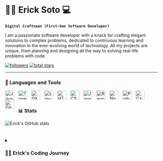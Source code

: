 # 🏄‍♂ Erick Soto 💻 

**`Digital Craftsman (First-Gen Software Developer)`**

I am a passionate software developer with a knack for crafting elegant solutions to complex problems, dedicated to continuous learning and innovation in the ever-evolving world of technology. All my projects are unique, from planning and designing all the way to solving real-life problems with code.

   <p align="left">
      <a href="https://github.com/mrrobot266?tab=followers">
         <img alt="followers" title="Follow me on Github" src="https://custom-icon-badges.demolab.com/github/followers/mrrobot266?color=236ad3&labelColor=1155ba&style=for-the-badge&logo=person-add&label=Follow&logoColor=white"/></a>
      <a href="https://github.com/mrrobot266?tab=repositories&sort=stargazers">
         <img alt="total stars" title="Total stars on GitHub" src="https://custom-icon-badges.demolab.com/github/stars/mrrobot266?color=55960c&style=for-the-badge&labelColor=488207&logo=star"/></a>
   </p>

---

### 🧰 Languages and Tools

<img align="left" alt="Java" width="30px" style="padding-right:10px;" src="https://cdn.jsdelivr.net/gh/devicons/devicon/icons/java/java-original.svg"/>
<img align="left" alt="TypeScript" width="30px" style="padding-right:10px;" src="https://cdn.jsdelivr.net/gh/devicons/devicon/icons/typescript/typescript-plain.svg" />
<img align="left" alt="Git" width="30px" style="padding-right:10px;" src="https://cdn.jsdelivr.net/gh/devicons/devicon/icons/git/git-original.svg" />
<img align="left" alt="Linux" width="30px" style="padding-right:10px;" src="https://cdn.jsdelivr.net/gh/devicons/devicon/icons/linux/linux-original.svg" />
<img align="left" alt="HTML" width="30px" style="padding-right:10px;" src="https://cdn.jsdelivr.net/gh/devicons/devicon/icons/html5/html5-plain.svg" />
<img align="left" alt="CSS" width="30px" style="padding-right:10px;" src="https://cdn.jsdelivr.net/gh/devicons/devicon/icons/css3/css3-plain.svg" />
<img align="left" alt="JavaScript" width="30px" style="padding-right:10px;" src="https://cdn.jsdelivr.net/gh/devicons/devicon/icons/javascript/javascript-plain.svg" />
<img align="left" alt="React" width="30px" style="padding-right:10px;" src="https://cdn.jsdelivr.net/gh/devicons/devicon/icons/react/react-original.svg" />
<img align="left" alt="NodeJS" width="30px" style="padding-right:10px;" src="https://cdn.jsdelivr.net/gh/devicons/devicon/icons/nodejs/nodejs-original.svg" />
<img align="left" alt="Python" width="30px" style="padding-right:10px;" src="https://cdn.jsdelivr.net/gh/devicons/devicon/icons/python/python-plain.svg" />
<img align="left" alt="C++" width="30px" style="padding-right:10px;" src="https://cdn.jsdelivr.net/gh/devicons/devicon/icons/cplusplus/cplusplus-line.svg" />
<img align="left" alt="GitHub" width="30px" style="padding-right:10px;" src="https://cdn.jsdelivr.net/gh/devicons/devicon/icons/github/github-original.svg" />
<br />

#



### 📊 Stats

![Erick's GitHub stats](https://github-readme-stats.vercel.app/api?username=mrrobot266&show_icons=true&theme=gruvbox)

<!-- ![GitHub Streak](https://streak-stats.demolab.com?user=ForrestKnight&theme=gruvbox&border_radius=4.5) -->

#

<details>
 <summary><h3>👨‍💻 Erick's Coding Journey</h3></summary>
My programming journey started in high school with a coding and gaming course. While initially drawn to gaming, it was the programming aspect that truly captivated me. Assigned to create a 2D game for our final project, I envisioned a Mario-style platformer. Struggling with time and progress, I sought help from Mr. Garcia, my teacher. Recognizing my eagerness, he generously dedicated extra time to assist me, revealing the profound impact of mentorship.
Under Mr. Garcia's guidance, I not only completed my envisioned game but also secured a top 3 spot among my peers. This transformative experience fueled my passion for programming. Solving complex problems and overcoming challenges in crafting something from scratch became a source of joy. This pivotal moment in my senior year solidified my decision to pursue Computer Science in college.
As the first in my family to attend college, being a child of Mexican immigrants, I aimed to make my parents proud. Mr. Garcia, a first-generation Mexican college graduate in computer science, served as an inspiring example. His success in a field with limited representation of Mexican/Hispanic students motivated me to follow my path with determination.
